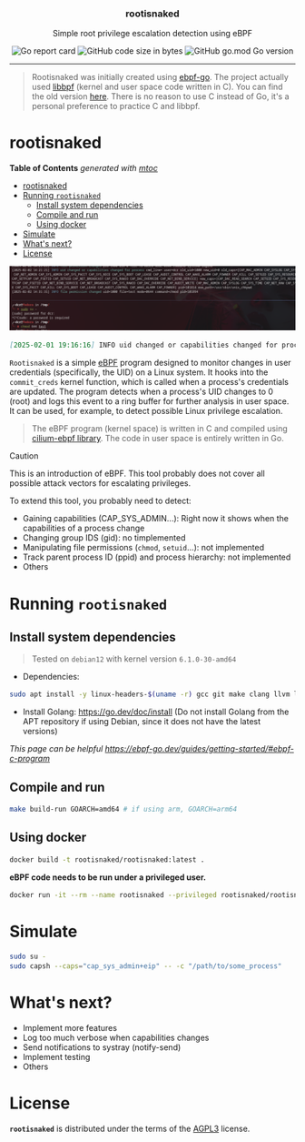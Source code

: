 <p align="center" >
<h3 align="center">rootisnaked</h3>
<p align="center">Simple root privilege escalation detection using eBPF</p>
</p>

<p align="center" >
    <img alt="Go report card" src="https://goreportcard.com/badge/github.com/containerscrew/rootisnaked">
    <img alt="GitHub code size in bytes" src="https://img.shields.io/github/languages/code-size/containerscrew/rootisnaked">
    <img alt="GitHub go.mod Go version" src="https://img.shields.io/github/go-mod/go-version/containerscrew/rootisnaked">
</p>

---

> Rootisnaked was initially created using [ebpf-go](github.com/cilium/ebpf). The project actually used [libbpf](https://github.com/libbpf/libbpf) (kernel and user space code written in C). You can find the old version [here](https://github.com/containerscrew/rootisnaked/tree/rootisnaked-go). There is no reason to use C instead of Go, it's a personal preference to practice C and libbpf.

# rootisnaked

<!-- START OF TOC !DO NOT EDIT THIS CONTENT MANUALLY-->
**Table of Contents**  *generated with [mtoc](https://github.com/containerscrew/mtoc)*
- [rootisnaked](#rootisnaked)
- [Running `rootisnaked`](#running-rootisnaked)
  - [Install system dependencies](#install-system-dependencies)
  - [Compile and run](#compile-and-run)
  - [Using docker](#using-docker)
- [Simulate](#simulate)
- [What's next?](#whats-next)
- [License](#license)
<!-- END OF TOC -->

![example](example.png)

```markdown
[2025-02-01 19:16:16] INFO uid changed or capabilities changed for process new_caps=[CAP_NET_RAW CAP_SYS_MODULE ......] pid=206493 exe_path=/usr/bin/sudo cmd_line=sudo su -  user=dcr old_uid=1000 new_uid=0 old_caps=[CAP_NET_RAW CAP_SYS_MODULE .....]
```

`Rootisnaked` is a simple [eBPF](https://ebpf.io/) program designed to monitor changes in user credentials (specifically, the UID) on a Linux system. It hooks into the `commit_creds` kernel function, which is called when a process's credentials are updated. The program detects when a process's UID changes to 0 (root) and logs this event to a ring buffer for further analysis in user space.
It can be used, for example, to detect possible Linux privilege escalation.

> The eBPF program (kernel space) is written in C and compiled using [cilium-ebpf library](https://github.com/cilium/ebpf). The code in user space is entirely written in Go.

> [!CAUTION]
> This is an introduction of eBPF. This tool probably does not cover all possible attack vectors for escalating privileges.

To extend this tool, you probably need to detect:

- Gaining capabilities (CAP_SYS_ADMIN...): Right now it shows when the capabilities of a process change
- Changing group IDS (gid): no timplemented
- Manipulating file permissions (`chmod`, `setuid`...): not implemented
- Track parent process ID (ppid) and process hierarchy: not implemented
- Others

# Running `rootisnaked`

## Install system dependencies

> Tested on `debian12` with kernel version `6.1.0-30-amd64`

* Dependencies:

```bash
sudo apt install -y linux-headers-$(uname -r) gcc git make clang llvm libbpf-dev libbpf-tools bpftool bpftrace
```

* Install Golang: https://go.dev/doc/install (Do not install Golang from the APT repository if using Debian, since it does not have the latest versions)

*This page can be helpful https://ebpf-go.dev/guides/getting-started/#ebpf-c-program*

## Compile and run

```bash
make build-run GOARCH=amd64 # if using arm, GOARCH=arm64
```

## Using docker

```bash
docker build -t rootisnaked/rootisnaked:latest .
```

**eBPF code needs to be run under a privileged user.**

```bash
docker run -it --rm --name rootisnaked --privileged rootisnaked/rootisnaked:latest
```

# Simulate

```bash
sudo su -
sudo capsh --caps="cap_sys_admin+eip" -- -c "/path/to/some_process"
```

# What's next?

- Implement more features
- Log too much verbose when capabilities changes
- Send notifications to systray (notify-send)
- Implement testing
- Others

# License

**`rootisnaked`** is distributed under the terms of the [AGPL3](./LICENSE) license.
